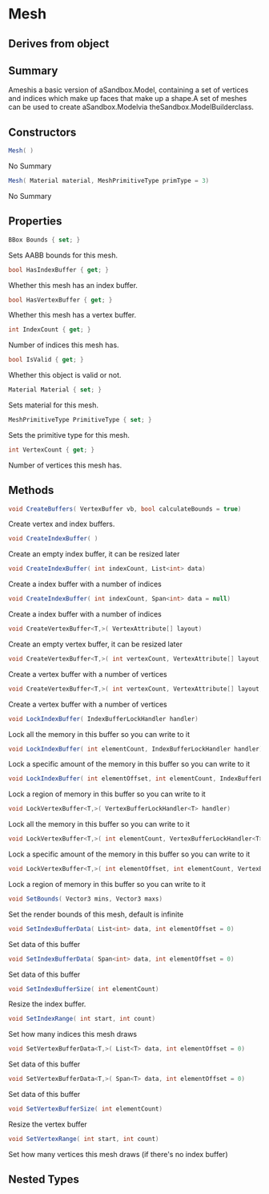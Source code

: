 # Mesh

## Derives from object

## Summary

Ameshis a basic version of aSandbox.Model,
containing a set of vertices and indices which make up faces that make up a shape.A set of meshes can be used to create aSandbox.Modelvia theSandbox.ModelBuilderclass.
## Constructors

```c#
Mesh( ) 
```
No Summary
```c#
Mesh( Material material, MeshPrimitiveType primType = 3) 
```
No Summary
## Properties

```c#
BBox Bounds { set; } 
```
Sets AABB bounds for this mesh.
```c#
bool HasIndexBuffer { get; } 
```
Whether this mesh has an index buffer.
```c#
bool HasVertexBuffer { get; } 
```
Whether this mesh has a vertex buffer.
```c#
int IndexCount { get; } 
```
Number of indices this mesh has.
```c#
bool IsValid { get; } 
```
Whether this object is valid or not.
```c#
Material Material { set; } 
```
Sets material for this mesh.
```c#
MeshPrimitiveType PrimitiveType { set; } 
```
Sets the primitive type for this mesh.
```c#
int VertexCount { get; } 
```
Number of vertices this mesh has.
## Methods

```c#
void CreateBuffers( VertexBuffer vb, bool calculateBounds = true) 
```
Create vertex and index buffers.
```c#
void CreateIndexBuffer( ) 
```
Create an empty index buffer, it can be resized later
```c#
void CreateIndexBuffer( int indexCount, List<int> data) 
```
Create a index buffer with a number of indices
```c#
void CreateIndexBuffer( int indexCount, Span<int> data = null) 
```
Create a index buffer with a number of indices
```c#
void CreateVertexBuffer<T,>( VertexAttribute[] layout) 
```
Create an empty vertex buffer, it can be resized later
```c#
void CreateVertexBuffer<T,>( int vertexCount, VertexAttribute[] layout, List<T> data) 
```
Create a vertex buffer with a number of vertices
```c#
void CreateVertexBuffer<T,>( int vertexCount, VertexAttribute[] layout, Span<T> data = null) 
```
Create a vertex buffer with a number of vertices
```c#
void LockIndexBuffer( IndexBufferLockHandler handler) 
```
Lock all the memory in this buffer so you can write to it
```c#
void LockIndexBuffer( int elementCount, IndexBufferLockHandler handler) 
```
Lock a specific amount of the memory in this buffer so you can write to it
```c#
void LockIndexBuffer( int elementOffset, int elementCount, IndexBufferLockHandler handler) 
```
Lock a region of memory in this buffer so you can write to it
```c#
void LockVertexBuffer<T,>( VertexBufferLockHandler<T> handler) 
```
Lock all the memory in this buffer so you can write to it
```c#
void LockVertexBuffer<T,>( int elementCount, VertexBufferLockHandler<T> handler) 
```
Lock a specific amount of the memory in this buffer so you can write to it
```c#
void LockVertexBuffer<T,>( int elementOffset, int elementCount, VertexBufferLockHandler<T> handler) 
```
Lock a region of memory in this buffer so you can write to it
```c#
void SetBounds( Vector3 mins, Vector3 maxs) 
```
Set the render bounds of this mesh, default is infinite
```c#
void SetIndexBufferData( List<int> data, int elementOffset = 0) 
```
Set data of this buffer
```c#
void SetIndexBufferData( Span<int> data, int elementOffset = 0) 
```
Set data of this buffer
```c#
void SetIndexBufferSize( int elementCount) 
```
Resize the index buffer.
```c#
void SetIndexRange( int start, int count) 
```
Set how many indices this mesh draws
```c#
void SetVertexBufferData<T,>( List<T> data, int elementOffset = 0) 
```
Set data of this buffer
```c#
void SetVertexBufferData<T,>( Span<T> data, int elementOffset = 0) 
```
Set data of this buffer
```c#
void SetVertexBufferSize( int elementCount) 
```
Resize the vertex buffer
```c#
void SetVertexRange( int start, int count) 
```
Set how many vertices this mesh draws (if there's no index buffer)
## Nested Types

